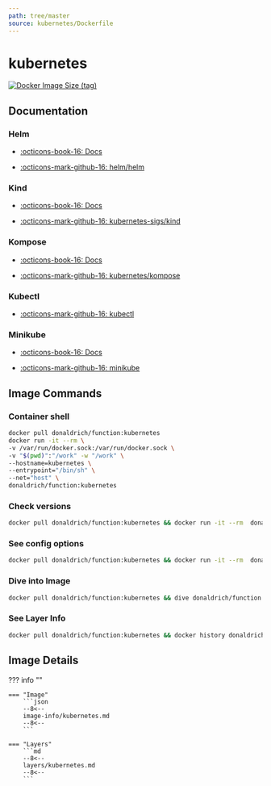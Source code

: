 ```yaml
---
path: tree/master
source: kubernetes/Dockerfile
---
```


# kubernetes

[![Docker Image Size (tag)](https://img.shields.io/docker/image-size/donaldrich/function/kubernetes?color=blue&label=donaldrich/function:kubernetes&logo=docker&style=flat-square)](https://hub.docker.com/r/donaldrich/function/kubernetes)

## Documentation

### Helm

- [:octicons-book-16: Docs](https://helm.sh)

- [:octicons-mark-github-16: helm/helm](https://github.com/helm/helm)

### Kind

- [:octicons-book-16: Docs](https://kind.sigs.k8s.io)

- [:octicons-mark-github-16: kubernetes-sigs/kind](https://github.com/kubernetes-sigs/kind)

### Kompose

- [:octicons-book-16: Docs](http://kompose.io)

- [:octicons-mark-github-16: kubernetes/kompose](https://github.com/kubernetes/kompose)

### Kubectl

- [:octicons-mark-github-16: kubectl](https://github.com/kubectl)

### Minikube

- [:octicons-book-16: Docs](https://minikube.sigs.k8s.io/docs/)

- [:octicons-mark-github-16: minikube](https://github.com/minikube)

## Image Commands

### Container shell

```sh
docker pull donaldrich/function:kubernetes
docker run -it --rm \
-v /var/run/docker.sock:/var/run/docker.sock \
-v "$(pwd)":"/work" -w "/work" \
--hostname=kubernetes \
--entrypoint="/bin/sh" \
--net="host" \
donaldrich/function:kubernetes
```

### Check versions

```sh
docker pull donaldrich/function:kubernetes && docker run -it --rm  donaldrich/function:kubernetes validate
```

### See config options

```sh
docker pull donaldrich/function:kubernetes && docker run -it --rm  donaldrich/function:kubernetes help
```

### Dive into Image

```sh
docker pull donaldrich/function:kubernetes && dive donaldrich/function:kubernetes
```

### See Layer Info

```sh
docker pull donaldrich/function:kubernetes && docker history donaldrich/function:kubernetes
```

## Image Details

??? info ""

    === "Image"
        ```json
        --8<--
        image-info/kubernetes.md
        --8<--
        ```

    === "Layers"
        ```md
        --8<--
        layers/kubernetes.md
        --8<--
        ```
